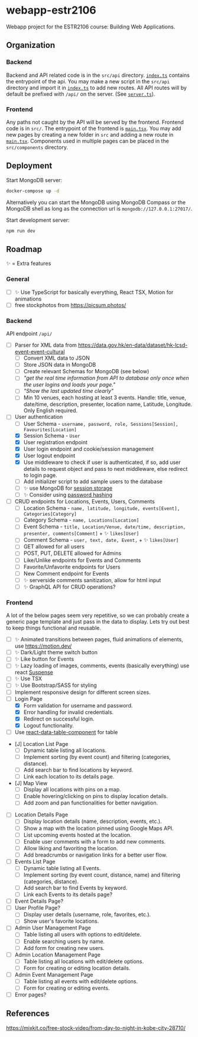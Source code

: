 # webapp-estr2106

Webapp project for the ESTR2106 course: Building Web Applications.

## Organization

### Backend

Backend and API related code is in the `src/api` directory. [`index.ts`](src/api/index.ts) contains the entrypoint of the api. You may make a new script in the `src/api` directory and import it in [`index.ts`](src/api/index.ts) to add new routes. All API routes will by default be prefixed with `/api/` on the server. (See [`server.ts`](server.ts)).

### Frontend

Any paths not caught by the API will be served by the frontend. Frontend code is in `src/`. The entrypoint of the frontend is [`main.tsx`](src/main.tsx). You may add new pages by creating a new folder in `src` and adding a new route in [`main.tsx`](src/main.tsx). Components used in multiple pages can be placed in the `src/components` directory.

## Deployment

Start MongoDB server:

```bash
docker-compose up -d
```

Alternatively you can start the MongoDB using MongoDB Compass or the MongoDB shell as long as the connection url is `mongodb://127.0.0.1:27017/`.

Start development server:

```bash
npm run dev
```

## Roadmap

✨ = Extra features

### General

- [ ] ✨ Use TypeScript for basically everything, React TSX, Motion for animations
- [ ] free stockphotos from <https://picsum.photos/>

### Backend

API endpoint `/api/`

- [ ] Parser for XML data from <https://data.gov.hk/en-data/dataset/hk-lcsd-event-event-cultural>
    - [ ] Convert XML data to JSON
    - [ ] Store JSON data in MongoDB
    - [ ] Create relevant Schemas for MongoDB (see below)
    - [ ] *"get the real time information from API to database only once when the user
logins and loads your page."*
    - [ ] *"Show the last updated time clearly"*
    - [ ] Min 10 venues, each hosting at least 3 events. Handle: title, venue, date/time, description, presenter, location name, Latitude, Longitude. Only English required.

- [ ] User authentication
    - [ ] User Schema - `username, password, role, Sessions[Session], Favourites[Location]`
    - [x] Session Schema - `User`
    - [x] User registration endpoint
    - [x] User login endpoint and cookie/session management
    - [x] User logout endpoint
    - [x] Use middleware to check if user is authenticated, if so, add user details to request object and pass to next middleware, else redirect to login page.
    - [ ] Add initializer script to add sample users to the database
    - [ ] ✨ use MongoDB for [session storage](https://medium.com/front-end-weekly/make-sessions-work-with-express-js-using-mongodb-62a8a3423ef5)
    - [ ] ✨ Consider using [password hashing](https://www.mongodb.com/blog/post/password-authentication-with-mongoose-part-1)

- [ ] CRUD endpoints for Locations, Events, Users, Comments
    - [ ] Location Schema - `name, latitude, longitude, events[Event], Categories[Category]`
    - [ ] Category Schema - `name, Locations[Location]`
    - [ ] Event Schema - `title, Location/Venue, date/time, description, presenter, comments[Comment]` + ✨ `likes[User]`
    - [ ] Comment Schema - `user, text, date, Event,` + ✨ `likes[User]`
    - [ ] GET allowed for all users
    - [ ] POST, PUT, DELETE allowed for Admins
    - [ ] Like/Unlike endpoints for Events and Comments
    - [ ] Favorite/Unfavorite endpoints for Users
    - [ ] New Comment endpoint for Events
    - [ ] ✨ serverside comments sanitization, allow for html input
    - [ ] ✨ GraphQL API for CRUD operations?

### Frontend

A lot of the below pages seem very repetitive, so we can probably create a generic page template and just pass in the data to display. Lets try out best to keep things functional and reusable.

- [ ] ✨ Animated transitions between pages, fluid animations of elements, use <https://motion.dev/>
- [ ] ✨ Dark/Light theme switch button
- [ ] ✨ Like button for Events
- [ ] ✨ Lazy loading of images, comments, events (basically everything) use react [Suspense](https://react.dev/reference/react/Suspense)
- [ ] ✨ Use TSX
- [ ] ✨ Use Bootstrap/SASS for styling
- [ ] Implement responsive design for different screen sizes.
- [ ] Login Page
    - [x] Form validation for username and password.
    - [x] Error handling for invalid credentials.
    - [x] Redirect on successful login.
    - [x] Logout functionality.
- [ ] Use [react-data-table-component](https://www.npmjs.com/package/react-data-table-component) for table
- [J] Location List Page
    - [ ] Dynamic table listing all locations.
    - [ ] Implement sorting (by event count) and filtering (categories, distance).
    - [ ] Add search bar to find locations by keyword.
    - [ ] Link each location to its details page.
- [J] Map View
    - [ ] Display all locations with pins on a map.
    - [ ] Enable hovering/clicking on pins to display location details.
    - [ ] Add zoom and pan functionalities for better navigation.
- [ ] Location Details Page
    - [ ] Display location details (name, description, events, etc.).
    - [ ] Show a map with the location pinned using Google Maps API.
    - [ ] List upcoming events hosted at the location.
    - [ ] Enable user comments with a form to add new comments.
    - [ ] Allow liking and favoriting the location.
    - [ ] Add breadcrumbs or navigation links for a better user flow.
- [ ] Events List Page
    - [ ] Dynamic table listing all Events.
    - [ ] Implement sorting (by event count, distance, name) and filtering (categories, distance).
    - [ ] Add search bar to find Events by keyword.
    - [ ] Link each Events to its details page?
- [ ] Event Details Page?
- [ ] User Profile Page?
    - [ ] Display user details (username, role, favorites, etc.).
    - [ ] Show user's favorite locations.
- [ ] Admin User Management Page
    - [ ] Table listing all users with options to edit/delete.
    - [ ] Enable searching users by name.
    - [ ] Add form for creating new users.
- [ ] Admin Location Management Page
    - [ ] Table listing all locations with edit/delete options.
    - [ ] Form for creating or editing location details.
- [ ] Admin Event Management Page
    - [ ] Table listing all events with edit/delete options.
    - [ ] Form for creating or editing events.
- [ ] Error pages?

## References

<https://mixkit.co/free-stock-video/from-day-to-night-in-kobe-city-28710/>
